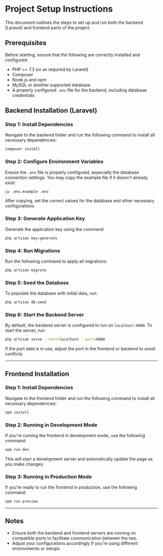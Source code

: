 # Project Setup Instructions

This document outlines the steps to set up and run both the backend (Laravel) and frontend parts of the project.

## Prerequisites

Before starting, ensure that the following are correctly installed and configured:

- PHP >= 7.3 (or as required by Laravel)
- Composer
- Node.js and npm
- MySQL or another supported database
- A properly configured `.env` file for the backend, including database credentials

## Backend Installation (Laravel)

### Step 1: Install Dependencies

Navigate to the backend folder and run the following command to install all necessary dependencies:

```bash
composer install
```

### Step 2: Configure Environment Variables

Ensure the `.env` file is properly configured, especially the database connection settings. You may copy the example file if it doesn't already exist:

```bash
cp .env.example .env
```

After copying, set the correct values for the database and other necessary configurations.

### Step 3: Generate Application Key

Generate the application key using the command:

```bash
php artisan key:generate
```

### Step 4: Run Migrations

Run the following command to apply all migrations:

```bash
php artisan migrate
```

### Step 5: Seed the Database

To populate the database with initial data, run:

```bash
php artisan db:seed
```

### Step 6: Start the Backend Server

By default, the backend server is configured to run on `localhost:8000`. To start the server, run:

```bash
php artisan serve --host=localhost --port=8000
```

If the port `8000` is in use, adjust the port in the frontend or backend to avoid conflicts.

---

## Frontend Installation

### Step 1: Install Dependencies

Navigate to the frontend folder and run the following command to install all necessary dependencies:

```bash
npm install
```

### Step 2: Running in Development Mode

If you're running the frontend in development mode, use the following command:

```bash
npm run dev
```

This will start a development server and automatically update the page as you make changes.

### Step 3: Running in Production Mode

If you’re ready to run the frontend in production, use the following command:

```bash
npm run preview
```

---

## Notes

- Ensure both the backend and frontend servers are running on compatible ports to facilitate communication between the two.
- Adjust your configurations accordingly if you're using different environments or setups.
